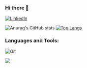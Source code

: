 ### Hi there 👋

<!--
**eladrahamim/eladrahamim** is a ✨ _special_ ✨ repository because its `README.md` (this file) appears on your GitHub profile.

Here are some ideas to get you started:

- 🔭 I’m currently working on ...
- 🌱 I’m currently learning ...
- 👯 I’m looking to collaborate on ...
- 🤔 I’m looking for help with ...
- 💬 Ask me about ...
- 📫 How to reach me: ...
- 😄 Pronouns: ...
- ⚡ Fun fact: ...
-->
<a href="https://www.linkedin.com/in/elad-rahamim-732598208/" title="Linkedin"><img alt="LinkedIn" src="https://img.shields.io/badge/linkedin%20-%230077B5.svg?&style=for-the-badge&logo=linkedin&logoColor=white"/></a>

![Anurag's GitHub stats](https://github-readme-stats.vercel.app/api?username=eladrahamim&show_icons=true&theme=radical&line_height=20)
[![Top Langs](https://github-readme-stats.vercel.app/api/top-langs/?username=eladrahamim&layout=compact&theme=radical&line_height=20
)](https://github.com/anuraghazra/github-readme-stats)

### Languages and Tools:

<img alt="Git" src="https://img.shields.io/badge/git%20-%23F05033.svg?&style=for-the-badge&logo=git&logoColor=white"/> 

![](https://komarev.com/ghpvc/?username=eladrahamim&color=blue)

